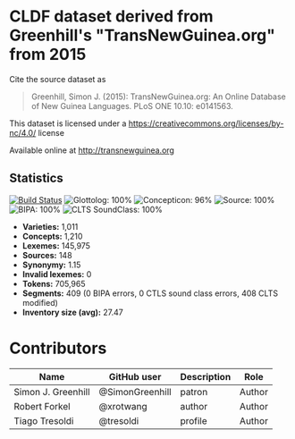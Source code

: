 # CLDF dataset derived from Greenhill's "TransNewGuinea.org" from 2015

Cite the source dataset as

> Greenhill, Simon J. (2015): TransNewGuinea.org: An Online Database of New Guinea Languages. PLoS ONE 10.10: e0141563.

This dataset is licensed under a https://creativecommons.org/licenses/by-nc/4.0/ license

Available online at http://transnewguinea.org

## Statistics


[![Build Status](https://travis-ci.org/lexibank/transnewguineaorg.svg?branch=master)](https://travis-ci.org/lexibank/transnewguineaorg)
![Glottolog: 100%](https://img.shields.io/badge/Glottolog-100%25-brightgreen.svg "Glottolog: 100%")
![Concepticon: 96%](https://img.shields.io/badge/Concepticon-96%25-green.svg "Concepticon: 96%")
![Source: 100%](https://img.shields.io/badge/Source-100%25-brightgreen.svg "Source: 100%")
![BIPA: 100%](https://img.shields.io/badge/BIPA-100%25-brightgreen.svg "BIPA: 100%")
![CLTS SoundClass: 100%](https://img.shields.io/badge/CLTS%20SoundClass-100%25-brightgreen.svg "CLTS SoundClass: 100%")

- **Varieties:** 1,011
- **Concepts:** 1,210
- **Lexemes:** 145,975
- **Sources:** 148
- **Synonymy:** 1.15
- **Invalid lexemes:** 0
- **Tokens:** 705,965
- **Segments:** 409 (0 BIPA errors, 0 CTLS sound class errors, 408 CLTS modified)
- **Inventory size (avg):** 27.47

# Contributors

Name               | GitHub user     | Description                          | Role
---                | ---             | ---                                  | ---
Simon J. Greenhill | @SimonGreenhill | patron                               | Author
Robert Forkel      | @xrotwang       | author                               | Author
Tiago Tresoldi     | @tresoldi       | profile                              | Author


